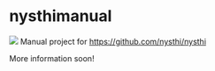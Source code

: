 # nysthimanual
![](https://github.com/patman023/nysthimanual/blob/master/images/readme/allmodules20181007.png)
Manual project for https://github.com/nysthi/nysthi 

More information soon!

